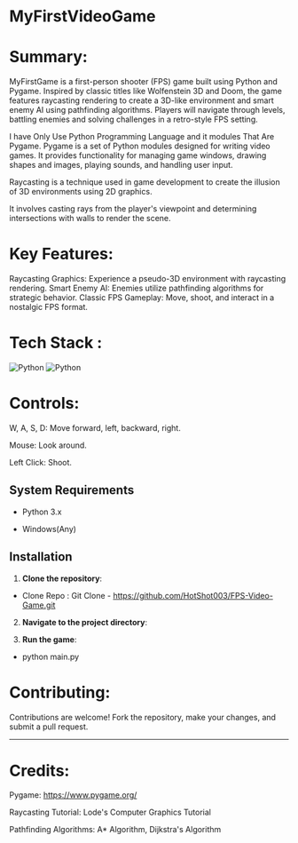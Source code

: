 # MyFirstVideoGame

# Summary:

MyFirstGame is a first-person shooter (FPS) game built using Python and Pygame. Inspired by classic titles like Wolfenstein 3D and Doom, 
the game features raycasting rendering to create a 3D-like environment and smart enemy AI using pathfinding algorithms. 
Players will navigate through levels, battling enemies and solving challenges in a retro-style FPS setting.

I have Only Use Python Programming Language and it modules That Are Pygame.
Pygame is a set of Python modules designed for writing video games. It provides functionality for managing game windows,
drawing shapes and images, playing sounds, and handling user input.

Raycasting is a technique used in game development to create the illusion of 3D environments using 2D graphics.

It involves casting rays from the player's viewpoint and determining intersections with walls to render the scene.

# Key Features:

Raycasting Graphics: Experience a pseudo-3D environment with raycasting rendering.
Smart Enemy AI: Enemies utilize pathfinding algorithms for strategic behavior.
Classic FPS Gameplay: Move, shoot, and interact in a nostalgic FPS format.

# Tech Stack :
![Python](https://img.shields.io/badge/python-%233776AB.svg?style=for-the-badge&logo=python&logoColor=white) 
![Python](https://img.shields.io/badge/pygame-%233776AB.svg?style=for-the-badge&logo=python&logoColor=white) 

# Controls:

W, A, S, D: Move forward, left, backward, right.

Mouse: Look around.

Left Click: Shoot.

## System Requirements

- Python 3.x
  
- Windows(Any)

## Installation

1. **Clone the repository**:

  - Clone Repo : Git Clone - https://github.com/HotShot003/FPS-Video-Game.git
   
2. **Navigate to the project directory**:

 
3. **Run the game**:
    
  - python main.py


# Contributing:

Contributions are welcome! Fork the repository, make your changes, and submit a pull request.

---

# Credits:

Pygame: https://www.pygame.org/

Raycasting Tutorial: Lode's Computer Graphics Tutorial

Pathfinding Algorithms: A* Algorithm, Dijkstra's Algorithm



